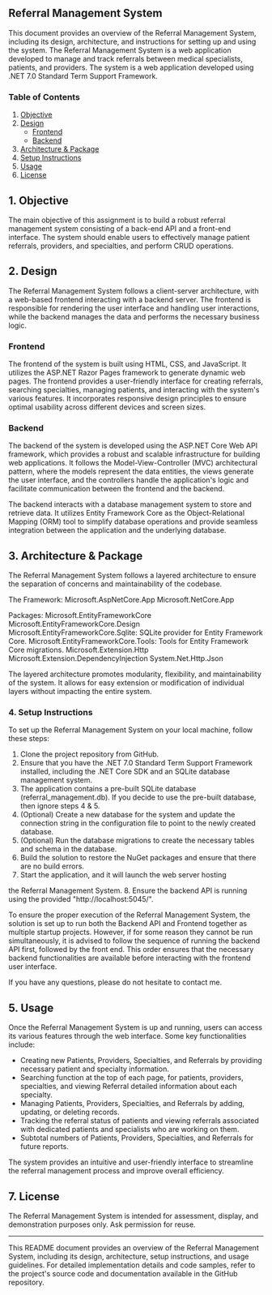## Referral Management System

This document provides an overview of the Referral Management System, including its design, architecture, and instructions for setting up and using the system. The Referral Management System is a web application developed to manage and track referrals between medical specialists, patients, and providers. The system is a web application developed using .NET 7.0 Standard Term Support Framework.

### Table of Contents
1. [Objective](#Objective)
2. [Design](#Design)
   - [Frontend](#Frontend)
   - [Backend](#Backend)
3. [Architecture & Package](#Architecture--Package)
4. [Setup Instructions](#Setup-Instructions)
5. [Usage](#Usage)
6. [License](#License)

## 1. Objective
The main objective of this assignment is to build a robust referral management system consisting of a back-end API and a front-end interface. The system should enable users to effectively manage patient referrals, providers, and specialties, and perform CRUD operations.

## 2. Design
The Referral Management System follows a client-server architecture, with a web-based frontend interacting with a backend server. The frontend is responsible for rendering the user interface and handling user interactions, while the backend manages the data and performs the necessary business logic.

### Frontend
The frontend of the system is built using HTML, CSS, and JavaScript. It utilizes the ASP.NET Razor Pages framework to generate dynamic web pages. The frontend provides a user-friendly interface for creating referrals, searching specialties, managing patients, and interacting with the system's various features. It incorporates responsive design principles to ensure optimal usability across different devices and screen sizes.

### Backend
The backend of the system is developed using the ASP.NET Core Web API framework, which provides a robust and scalable infrastructure for building web applications. It follows the Model-View-Controller (MVC) architectural pattern, where the models represent the data entities, the views generate the user interface, and the controllers handle the application's logic and facilitate communication between the frontend and the backend.

The backend interacts with a database management system to store and retrieve data. It utilizes Entity Framework Core as the Object-Relational Mapping (ORM) tool to simplify database operations and provide seamless integration between the application and the underlying database.

## 3. Architecture & Package
The Referral Management System follows a layered architecture to ensure the separation of concerns and maintainability of the codebase. 

The Framework:
Microsoft.AspNetCore.App
Microsoft.NetCore.App

Packages:
Microsoft.EntityFrameworkCore
Microsoft.EntityFrameworkCore.Design
Microsoft.EntityFrameworkCore.Sqlite: SQLite provider for Entity Framework Core.
Microsoft.EntityFrameworkCore.Tools: Tools for Entity Framework Core migrations.
Microsoft.Extension.Http
Microsoft.Extension.DependencyInjection
System.Net.Http.Json

The layered architecture promotes modularity, flexibility, and maintainability of the system. It allows for easy extension or modification of individual layers without impacting the entire system.

### 4. Setup Instructions
To set up the Referral Management System on your local machine, follow these steps:

1. Clone the project repository from GitHub.
2. Ensure that you have the .NET 7.0 Standard Term Support Framework installed, including the .NET Core SDK and an SQLite database management system.
3. The application contains a pre-built SQLite database (referral_management.db). If you decide to use the pre-built database, then ignore steps 4 & 5.
4. (Optional) Create a new database for the system and update the connection string in the configuration file to point to the newly created database.
5. (Optional) Run the database migrations to create the necessary tables and schema in the database.
6. Build the solution to restore the NuGet packages and ensure that there are no build errors.
7. Start the application, and it will launch the web server hosting

 the Referral Management System.
8. Ensure the backend API is running using the provided "http://localhost:5045/".

To ensure the proper execution of the Referral Management System, the solution is set up to run both the Backend API and Frontend together as multiple startup projects. However, if for some reason they cannot be run simultaneously, it is advised to follow the sequence of running the backend API first, followed by the front end. This order ensures that the necessary backend functionalities are available before interacting with the frontend user interface.

If you have any questions, please do not hesitate to contact me. 

## 5. Usage
Once the Referral Management System is up and running, users can access its various features through the web interface. Some key functionalities include:

- Creating new Patients, Providers, Specialties, and Referrals by providing necessary patient and specialty information.
- Searching function at the top of each page, for patients, providers, specialties, and viewing Referral detailed information about each specialty.
- Managing Patients, Providers, Specialties, and Referrals by adding, updating, or deleting records.
- Tracking the referral status of patients and viewing referrals associated with dedicated patients and specialists who are working on them.
- Subtotal numbers of Patients, Providers, Specialties, and Referrals for future reports.

The system provides an intuitive and user-friendly interface to streamline the referral management process and improve overall efficiency.

## 7. License
The Referral Management System is intended for assessment, display, and demonstration purposes only. Ask permission for reuse.

---

This README document provides an overview of the Referral Management System, including its design, architecture, setup instructions, and usage guidelines. For detailed implementation details and code samples, refer to the project's source code and documentation available in the GitHub repository.
